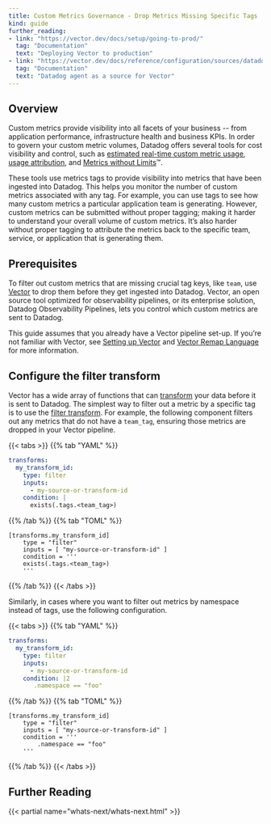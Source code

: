 ```yaml
---
title: Custom Metrics Governance - Drop Metrics Missing Specific Tags
kind: guide
further_reading:
- link: "https://vector.dev/docs/setup/going-to-prod/"
  tag: "Documentation"
  text: "Deploying Vector to production"
- link: "https://vector.dev/docs/reference/configuration/sources/datadog_agent/ "
  tag: "Documentation"
  text: "Datadog agent as a source for Vector"
---
```


## Overview

Custom metrics provide visibility into all facets of your business -- from application performance, infrastructure health and business KPIs. In order to govern your custom metric volumes, Datadog offers several tools for cost visibility and control, such as [estimated real-time custom metric usage][1], [usage attribution][2], and [Metrics without Limits][3]™.

These tools use metrics tags to provide visibility into metrics that have been ingested into Datadog. This helps you monitor the number of custom metrics associated with any tag. For example, you can use tags to see how many custom metrics a particular application team is generating. However, custom metrics can be submitted without proper tagging; making it harder to understand your overall volume of custom metrics. It’s also harder without proper tagging to attribute the metrics back to the specific team, service, or application that is generating them.

## Prerequisites

To filter out custom metrics that are missing crucial tag keys, like `team`, use [Vector][4] to drop them before they get ingested into Datadog. Vector, an open source tool optimized for observability pipelines, or its enterprise solution, Datadog Observability Pipelines, lets you control which custom metrics are sent to Datadog.

This guide assumes that you already have a Vector pipeline set-up. If you’re not familiar with Vector, see [Setting up Vector][5] and [Vector Remap Language][6] for more information.

## Configure the filter transform

Vector has a wide array of functions that can [transform][7] your data before it is sent to Datadog. The simplest way to filter out a metric by a specific tag is to use the [filter transform][8]. For example, the following component filters out any metrics that do not have a `team_tag`, ensuring those metrics are dropped in your Vector pipeline.

{{< tabs >}}
{{% tab "YAML" %}}

```yaml
transforms:
  my_transform_id:
    type: filter
    inputs:
      - my-source-or-transform-id
    condition: |
      exists(.tags.<team_tag>)
```

{{% /tab %}}
{{% tab "TOML" %}}

```
[transforms.my_transform_id]
    type = "filter"
    inputs = [ "my-source-or-transform-id" ]
    condition = '''
    exists(.tags.<team_tag>)
    '''
```

{{% /tab %}}
{{< /tabs >}}

Similarly, in cases where you want to filter out metrics by namespace instead of tags, use the following configuration.

{{< tabs >}}
{{% tab "YAML" %}}

```yaml
transforms:
  my_transform_id:
    type: filter
    inputs:
      - my-source-or-transform-id
    condition: |2
       .namespace == "foo" 
```

{{% /tab %}}
{{% tab "TOML" %}}

```
[transforms.my_transform_id]
    type = "filter"
    inputs = [ "my-source-or-transform-id" ]
    condition = ''' 
        .namespace == "foo" 
    '''
```

{{% /tab %}}
{{< /tabs >}}

## Further Reading

{{< partial name="whats-next/whats-next.html" >}}

[1]: https://docs.datadoghq.com/account_management/billing/usage_metrics/#types-of-usage
[2]: https://docs.datadoghq.com/account_management/billing/usage_attribution/
[3]: https://docs.datadoghq.com/metrics/metrics-without-limits/
[4]: https://vector.dev/
[5]: https://vector.dev/docs/setup/
[6]: https://vector.dev/docs/reference/vrl/
[7]: https://vector.dev/docs/reference/configuration/transforms/
[8]: https://vector.dev/docs/reference/configuration/transforms/filter/
